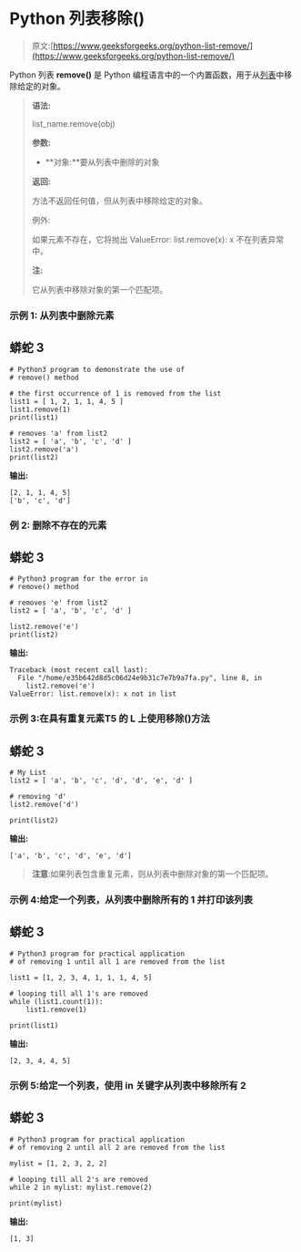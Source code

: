 # Python 列表移除()

> 原文:[https://www.geeksforgeeks.org/python-list-remove/](https://www.geeksforgeeks.org/python-list-remove/)

Python 列表 **remove()** 是 Python 编程语言中的一个内置函数，用于从[列表](https://www.geeksforgeeks.org/python-list/)中移除给定的对象。

> **语法:**
> 
> list_name.remove(obj)
> 
> **参数:**
> 
> *   **对象:**要从列表中删除的对象
> 
> **返回:**
> 
> 方法不返回任何值，但从列表中移除给定的对象。
> 
> 例外:
> 
> 如果元素不存在，它将抛出 ValueError: list.remove(x): x 不在列表异常中。
> 
> **注:**
> 
> 它从列表中移除对象的第一个匹配项。

### **示例 1:** 从列表中删除元素

## 蟒蛇 3

```
# Python3 program to demonstrate the use of
# remove() method

# the first occurrence of 1 is removed from the list
list1 = [ 1, 2, 1, 1, 4, 5 ]
list1.remove(1)
print(list1)

# removes 'a' from list2
list2 = [ 'a', 'b', 'c', 'd' ]
list2.remove('a')
print(list2)
```

**输出:**

```
[2, 1, 1, 4, 5]
['b', 'c', 'd']
```

### **例 2:** 删除不存在的元素

## 蟒蛇 3

```
# Python3 program for the error in
# remove() method

# removes 'e' from list2
list2 = [ 'a', 'b', 'c', 'd' ]

list2.remove('e')
print(list2)
```

**输出:**

```
Traceback (most recent call last):
  File "/home/e35b642d8d5c06d24e9b31c7e7b9a7fa.py", line 8, in 
    list2.remove('e') 
ValueError: list.remove(x): x not in list
```

### **示例 3:在具有重复元素**T5 的 **L** 上使用**移除()方法**

## 蟒蛇 3

```
# My List
list2 = [ 'a', 'b', 'c', 'd', 'd', 'e', 'd' ]

# removing 'd'
list2.remove('d')

print(list2)
```

**输出:**

```
['a', 'b', 'c', 'd', 'e', 'd']
```

> **注意**:如果列表包含重复元素，则从列表中删除对象的第一个匹配项。

### 示例 4:给定一个列表，从列表中删除所有的 1 并打印该列表

## 蟒蛇 3

```
# Python3 program for practical application
# of removing 1 until all 1 are removed from the list

list1 = [1, 2, 3, 4, 1, 1, 1, 4, 5]

# looping till all 1's are removed
while (list1.count(1)):
    list1.remove(1)

print(list1)
```

**输出:**

```
[2, 3, 4, 4, 5]
```

### **示例 5:给定一个列表，使用 in 关键字**从列表中移除所有 2

## 蟒蛇 3

```
# Python3 program for practical application
# of removing 2 until all 2 are removed from the list

mylist = [1, 2, 3, 2, 2]

# looping till all 2's are removed
while 2 in mylist: mylist.remove(2)

print(mylist)
```

**输出:**

```
[1, 3]
```